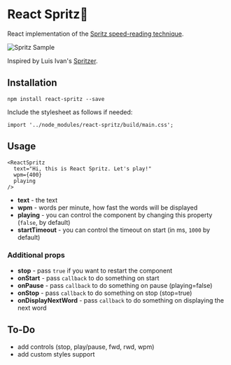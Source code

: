 # React Spritz🍷
React implementation of the [Spritz speed-reading technique](http://spritzinc.com/the-science).

![Spritz Sample](https://github.com/vicrazumov/React.Spritz/raw/master/src/media/sample.gif)

Inspired by Luis Ivan's [Spritzer](https://github.com/luisivan/spritzer).

## Installation
```
npm install react-spritz --save
```

Include the stylesheet as follows if needed:
```
import '../node_modules/react-spritz/build/main.css';
```
## Usage
```
<ReactSpritz
  text="Hi, this is React Spritz. Let's play!"
  wpm={400}
  playing
/>
```

* **text** - the text
* **wpm** - words per minute, how fast the words will be displayed
* **playing** - you can control the component by changing this property (```false```, by default)
* **startTimeout** - you can control the timeout on start (in ms, ```1000``` by default)

### Additional props

* **stop** - pass ```true``` if you want to restart the component
* **onStart** - pass ```callback``` to do something on start
* **onPause** - pass ```callback``` to do something on pause (playing=false)
* **onStop** - pass ```callback``` to do something on stop (stop=true)
* **onDisplayNextWord** - pass ```callback``` to do something on displaying the next word

## To-Do

* add controls (stop, play/pause, fwd, rwd, wpm)
* add custom styles support
